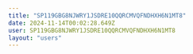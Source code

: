 ```yaml
---
title: "SP119GBG8NJWRY1JSDRE10QQRCMVQFNDHXH6N1MT8"
date: 2024-11-14T00:02:28.649Z
user: SP119GBG8NJWRY1JSDRE10QQRCMVQFNDHXH6N1MT8
layout: "users"
---
```

    